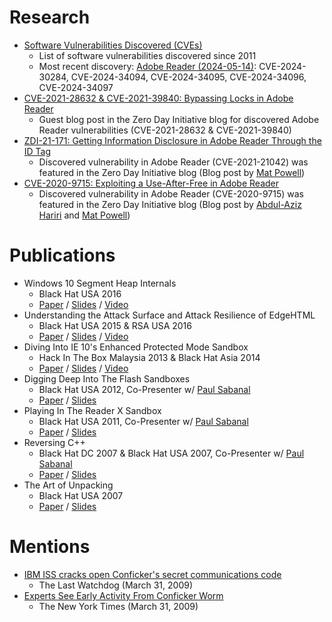 # Research

- [Software Vulnerabilities Discovered (CVEs)](https://markyason.github.io/cve)
  - List of software vulnerabilities discovered since 2011
  - Most recent discovery: [Adobe Reader (2024-05-14)](https://helpx.adobe.com/security/products/acrobat/apsb24-29.html): CVE-2024-30284, CVE-2024-34094, CVE-2024-34095, CVE-2024-34096, CVE-2024-34097
- [CVE-2021-28632 & CVE-2021-39840: Bypassing Locks in Adobe Reader](https://www.zerodayinitiative.com/blog/2021/10/20/cve-2021-28632-amp-cve-2021-39840-bypassing-locks-in-adobe-reader)
  - Guest blog post in the Zero Day Initiative blog for discovered Adobe Reader vulnerabilities (CVE-2021-28632 & CVE-2021-39840)
- [ZDI-21-171: Getting Information Disclosure in Adobe Reader Through the ID Tag](https://www.zerodayinitiative.com/blog/2021/2/17/zdi-21-171-getting-information-disclosure-in-adobe-reader-through-the-id-tag)
  - Discovered vulnerability in Adobe Reader (CVE-2021-21042) was featured in the Zero Day Initiative blog (Blog post by [Mat Powell](https://twitter.com/mrpowell))
- [CVE-2020-9715: Exploiting a Use-After-Free in Adobe Reader](https://www.zerodayinitiative.com/blog/2020/9/2/cve-2020-9715-exploiting-a-use-after-free-in-adobe-reader)
  - Discovered vulnerability in Adobe Reader (CVE-2020-9715) was featured in the Zero Day Initiative blog (Blog post by [Abdul-Aziz Hariri](https://twitter.com/AbdHariri) and [Mat Powell](https://twitter.com/mrpowell))

# Publications

- Windows 10 Segment Heap Internals
  - Black Hat USA 2016
  - [Paper](https://www.blackhat.com/docs/us-16/materials/us-16-Yason-Windows-10-Segment-Heap-Internals-wp.pdf) / [Slides](https://www.blackhat.com/docs/us-16/materials/us-16-Yason-Windows-10-Segment-Heap-Internals.pdf) / [Video](https://youtu.be/hetZx78SQ_A)
- Understanding the Attack Surface and Attack Resilience of EdgeHTML
  - Black Hat USA 2015 & RSA USA 2016
  - [Paper](https://www.blackhat.com/docs/us-15/materials/us-15-Yason-Understanding-The-Attack-Surface-And-Attack-Resilience-Of-Project-Spartans-New-EdgeHTML-Rendering-Engine-wp.pdf) / [Slides](https://www.blackhat.com/docs/us-15/materials/us-15-Yason-Understanding-The-Attack-Surface-And-Attack-Resilience-Of-Project-Spartans-New-EdgeHTML-Rendering-Engine.pdf) / [Video](https://youtu.be/Ot9IdCx54Lw)
- Diving Into IE 10's Enhanced Protected Mode Sandbox
  - Hack In The Box Malaysia 2013 & Black Hat Asia 2014
  - [Paper](https://www.blackhat.com/docs/asia-14/materials/Yason/WP-Asia-14-Yason-Diving-Into-IE10s-Enhanced-Protected-Mode-Sandbox.pdf) / [Slides](https://www.blackhat.com/docs/asia-14/materials/Yason/Asia-14-Yason-Diving-Into-IE10s-Enhanced-Protected-Mode-Sandbox.pdf) / [Video](https://youtu.be/1tBCuYL69Ww)
- Digging Deep Into The Flash Sandboxes
  - Black Hat USA 2012, Co-Presenter w/ [Paul Sabanal](https://twitter.com/polsab)
  - [Paper](https://media.blackhat.com/bh-us-12/Briefings/Sabanal/BH_US_12_Sabanal_Digging_Deep_WP.pdf) / [Slides](https://media.blackhat.com/bh-us-12/Briefings/Sabanal/BH_US_12_Sabanal_Digging_Deep_Slides.pdf)
- Playing In The Reader X Sandbox
  - Black Hat USA 2011, Co-Presenter w/ [Paul Sabanal](https://twitter.com/polsab)
  - [Paper](https://media.blackhat.com/bh-us-11/Sabanal/BH_US_11_SabanalYason_Readerx_WP.pdf) / [Slides](https://media.blackhat.com/bh-us-11/Sabanal/BH_US_11_SabanalYason_Readerx_Slides.pdf)
- Reversing C++
  - Black Hat DC 2007 & Black Hat USA 2007, Co-Presenter w/ [Paul Sabanal](https://twitter.com/polsab)
  - [Paper](https://www.blackhat.com/presentations/bh-dc-07/Sabanal_Yason/Paper/bh-dc-07-Sabanal_Yason-WP.pdf) / [Slides](https://www.blackhat.com/presentations/bh-dc-07/Sabanal_Yason/Presentation/bh-dc-07-Sabanal_Yason.pdf)
- The Art of Unpacking
  - Black Hat USA 2007
  - [Paper](https://www.blackhat.com/presentations/bh-usa-07/Yason/Whitepaper/bh-usa-07-yason-WP.pdf) / [Slides](https://www.blackhat.com/presentations/bh-usa-07/Yason/Presentation/bh-usa-07-yason.pdf)

# Mentions

- [IBM ISS cracks open Conficker's secret communications code](https://www.lastwatchdog.com/ibm-iss-cracks-open-confickers-secret-communications/)
  - The Last Watchdog (March 31, 2009)
- [Experts See Early Activity From Conficker Worm](https://www.nytimes.com/2009/04/01/technology/internet/01virus.html)
  - The New York Times (March 31, 2009)
